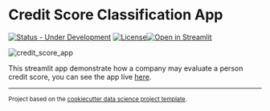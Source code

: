 # Credit Score Classification App

[![Status - Under Development](https://img.shields.io/badge/Status-Under_Development-2ea44f)](https://) [![License](https://img.shields.io/badge/License-MIT-blue)](#license)[![Open in Streamlit](https://static.streamlit.io/badges/streamlit_badge_black_white.svg)](https://devmedeiros-credit-score-classification-appstreamlit-app-fcakrl.streamlitapp.com/)

![credit_score_app](https://user-images.githubusercontent.com/33239902/182510385-4d0a9f19-433b-4da0-9807-90e252e26255.gif)

This streamlit app demonstrate how a company may evaluate a person credit score, you can see the app live [here](https://bit.ly/3boP7Xd).

--------

<p><small>Project based on the <a target="_blank" href="https://drivendata.github.io/cookiecutter-data-science/">cookiecutter data science project template</a>.</small></p>
